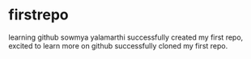 # firstrepo
learning github
sowmya yalamarthi
successfully created my first repo, excited to learn more on github 
successfully cloned my first repo.